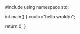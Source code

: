 #include <iostream>
  using namespace std;
  
  int main()
  {
  cout<<"hello wrold\n";
  
  return 0;
  }
